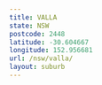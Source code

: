 ```yaml
---
title: VALLA
state: NSW
postcode: 2448
latitude: -30.604667
longitude: 152.956681
url: /nsw/valla/
layout: suburb
---
```

